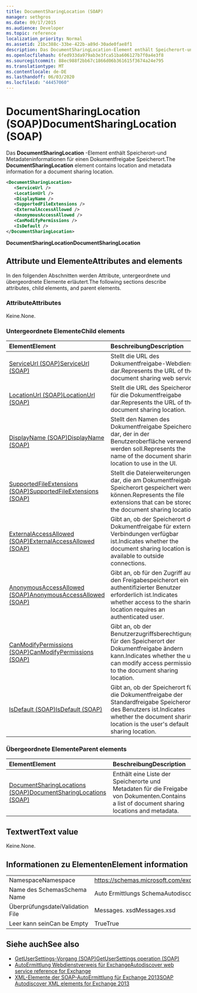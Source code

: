 ```yaml
---
title: DocumentSharingLocation (SOAP)
manager: sethgros
ms.date: 09/17/2015
ms.audience: Developer
ms.topic: reference
localization_priority: Normal
ms.assetid: 21bc388c-33be-422b-a89d-30ade0fae8f1
description: Das DocumentSharingLocation-Element enthält Speicherort-und Metadateninformationen für einen Dokumentfreigabe Speicherort.
ms.openlocfilehash: 6fed933da979ab3e3fca51ba606127b7f0a4e3f8
ms.sourcegitcommit: 88ec988f2bb67c1866d06b361615f3674a24e795
ms.translationtype: MT
ms.contentlocale: de-DE
ms.lasthandoff: 06/03/2020
ms.locfileid: "44457060"
---
```

# <a name="documentsharinglocation-soap"></a><span data-ttu-id="d34c7-103">DocumentSharingLocation (SOAP)</span><span class="sxs-lookup"><span data-stu-id="d34c7-103">DocumentSharingLocation (SOAP)</span></span>

<span data-ttu-id="d34c7-104">Das **DocumentSharingLocation** -Element enthält Speicherort-und Metadateninformationen für einen Dokumentfreigabe Speicherort.</span><span class="sxs-lookup"><span data-stu-id="d34c7-104">The **DocumentSharingLocation** element contains location and metadata information for a document sharing location.</span></span> 
  
```XML
<DocumentSharingLocation>
   <ServiceUrl />
   <LocationUrl />
   <DisplayName />
   <SupportedFileExtensions />
   <ExternalAccessAllowed />
   <AnonymousAccessAllowed />
   <CanModifyPermissions />
   <IsDefault />
</DocumentSharingLocation>
```

 <span data-ttu-id="d34c7-105">**DocumentSharingLocation**</span><span class="sxs-lookup"><span data-stu-id="d34c7-105">**DocumentSharingLocation**</span></span>
## <a name="attributes-and-elements"></a><span data-ttu-id="d34c7-106">Attribute und Elemente</span><span class="sxs-lookup"><span data-stu-id="d34c7-106">Attributes and elements</span></span>

<span data-ttu-id="d34c7-107">In den folgenden Abschnitten werden Attribute, untergeordnete und übergeordnete Elemente erläutert.</span><span class="sxs-lookup"><span data-stu-id="d34c7-107">The following sections describe attributes, child elements, and parent elements.</span></span>
  
### <a name="attributes"></a><span data-ttu-id="d34c7-108">Attribute</span><span class="sxs-lookup"><span data-stu-id="d34c7-108">Attributes</span></span>

<span data-ttu-id="d34c7-109">Keine.</span><span class="sxs-lookup"><span data-stu-id="d34c7-109">None.</span></span>
  
### <a name="child-elements"></a><span data-ttu-id="d34c7-110">Untergeordnete Elemente</span><span class="sxs-lookup"><span data-stu-id="d34c7-110">Child elements</span></span>

|<span data-ttu-id="d34c7-111">**Element**</span><span class="sxs-lookup"><span data-stu-id="d34c7-111">**Element**</span></span>|<span data-ttu-id="d34c7-112">**Beschreibung**</span><span class="sxs-lookup"><span data-stu-id="d34c7-112">**Description**</span></span>|
|:-----|:-----|
|[<span data-ttu-id="d34c7-113">ServiceUrl (SOAP)</span><span class="sxs-lookup"><span data-stu-id="d34c7-113">ServiceUrl (SOAP)</span></span>](serviceurl-soap.md) <br/> |<span data-ttu-id="d34c7-114">Stellt die URL des Dokumentfreigabe-Webdiensts dar.</span><span class="sxs-lookup"><span data-stu-id="d34c7-114">Represents the URL of the document sharing web service.</span></span>  <br/> |
|[<span data-ttu-id="d34c7-115">LocationUrl (SOAP)</span><span class="sxs-lookup"><span data-stu-id="d34c7-115">LocationUrl (SOAP)</span></span>](locationurl-soap.md) <br/> |<span data-ttu-id="d34c7-116">Stellt die URL des Speicherorts für die Dokumentfreigabe dar.</span><span class="sxs-lookup"><span data-stu-id="d34c7-116">Represents the URL of the document sharing location.</span></span>  <br/> |
|[<span data-ttu-id="d34c7-117">DisplayName (SOAP)</span><span class="sxs-lookup"><span data-stu-id="d34c7-117">DisplayName (SOAP)</span></span>](displayname-soap.md) <br/> |<span data-ttu-id="d34c7-118">Stellt den Namen des Dokumentfreigabe Speicherorts dar, der in der Benutzeroberfläche verwendet werden soll.</span><span class="sxs-lookup"><span data-stu-id="d34c7-118">Represents the name of the document sharing location to use in the UI.</span></span>  <br/> |
|[<span data-ttu-id="d34c7-119">SupportedFileExtensions (SOAP)</span><span class="sxs-lookup"><span data-stu-id="d34c7-119">SupportedFileExtensions (SOAP)</span></span>](supportedfileextensions-soap.md) <br/> |<span data-ttu-id="d34c7-120">Stellt die Dateierweiterungen dar, die am Dokumentfreigabe Speicherort gespeichert werden können.</span><span class="sxs-lookup"><span data-stu-id="d34c7-120">Represents the file extensions that can be stored in the document sharing location.</span></span>  <br/> |
|[<span data-ttu-id="d34c7-121">ExternalAccessAllowed (SOAP)</span><span class="sxs-lookup"><span data-stu-id="d34c7-121">ExternalAccessAllowed (SOAP)</span></span>](externalaccessallowed-soap.md) <br/> |<span data-ttu-id="d34c7-122">Gibt an, ob der Speicherort der Dokumentfreigabe für externe Verbindungen verfügbar ist.</span><span class="sxs-lookup"><span data-stu-id="d34c7-122">Indicates whether the document sharing location is available to outside connections.</span></span>  <br/> |
|[<span data-ttu-id="d34c7-123">AnonymousAccessAllowed (SOAP)</span><span class="sxs-lookup"><span data-stu-id="d34c7-123">AnonymousAccessAllowed (SOAP)</span></span>](anonymousaccessallowed-soap.md) <br/> |<span data-ttu-id="d34c7-124">Gibt an, ob für den Zugriff auf den Freigabespeicherort ein authentifizierter Benutzer erforderlich ist.</span><span class="sxs-lookup"><span data-stu-id="d34c7-124">Indicates whether access to the sharing location requires an authenticated user.</span></span>  <br/> |
|[<span data-ttu-id="d34c7-125">CanModifyPermissions (SOAP)</span><span class="sxs-lookup"><span data-stu-id="d34c7-125">CanModifyPermissions (SOAP)</span></span>](canmodifypermissions-soap.md) <br/> |<span data-ttu-id="d34c7-126">Gibt an, ob der Benutzerzugriffsberechtigungen für den Speicherort der Dokumentfreigabe ändern kann.</span><span class="sxs-lookup"><span data-stu-id="d34c7-126">Indicates whether the user can modify access permissions to the document sharing location.</span></span>  <br/> |
|[<span data-ttu-id="d34c7-127">IsDefault (SOAP)</span><span class="sxs-lookup"><span data-stu-id="d34c7-127">IsDefault (SOAP)</span></span>](isdefault-soap.md) <br/> |<span data-ttu-id="d34c7-128">Gibt an, ob der Speicherort für die Dokumentfreigabe der Standardfreigabe Speicherort des Benutzers ist.</span><span class="sxs-lookup"><span data-stu-id="d34c7-128">Indicates whether the document sharing location is the user's default sharing location.</span></span>  <br/> |
   
### <a name="parent-elements"></a><span data-ttu-id="d34c7-129">Übergeordnete Elemente</span><span class="sxs-lookup"><span data-stu-id="d34c7-129">Parent elements</span></span>

|<span data-ttu-id="d34c7-130">**Element**</span><span class="sxs-lookup"><span data-stu-id="d34c7-130">**Element**</span></span>|<span data-ttu-id="d34c7-131">**Beschreibung**</span><span class="sxs-lookup"><span data-stu-id="d34c7-131">**Description**</span></span>|
|:-----|:-----|
|[<span data-ttu-id="d34c7-132">DocumentSharingLocations (SOAP)</span><span class="sxs-lookup"><span data-stu-id="d34c7-132">DocumentSharingLocations (SOAP)</span></span>](documentsharinglocations-soap.md) <br/> |<span data-ttu-id="d34c7-133">Enthält eine Liste der Speicherorte und Metadaten für die Freigabe von Dokumenten.</span><span class="sxs-lookup"><span data-stu-id="d34c7-133">Contains a list of document sharing locations and metadata.</span></span>  <br/> |
   
## <a name="text-value"></a><span data-ttu-id="d34c7-134">Textwert</span><span class="sxs-lookup"><span data-stu-id="d34c7-134">Text value</span></span>

<span data-ttu-id="d34c7-135">Keine.</span><span class="sxs-lookup"><span data-stu-id="d34c7-135">None.</span></span>
  
## <a name="element-information"></a><span data-ttu-id="d34c7-136">Informationen zu Elementen</span><span class="sxs-lookup"><span data-stu-id="d34c7-136">Element information</span></span>

|||
|:-----|:-----|
|<span data-ttu-id="d34c7-137">Namespace</span><span class="sxs-lookup"><span data-stu-id="d34c7-137">Namespace</span></span>  <br/> |https://schemas.microsoft.com/exchange/2010/Autodiscover  <br/> |
|<span data-ttu-id="d34c7-138">Name des Schemas</span><span class="sxs-lookup"><span data-stu-id="d34c7-138">Schema Name</span></span>  <br/> |<span data-ttu-id="d34c7-139">Auto Ermittlungs Schema</span><span class="sxs-lookup"><span data-stu-id="d34c7-139">Autodiscover schema</span></span>  <br/> |
|<span data-ttu-id="d34c7-140">Überprüfungsdatei</span><span class="sxs-lookup"><span data-stu-id="d34c7-140">Validation File</span></span>  <br/> |<span data-ttu-id="d34c7-141">Messages. xsd</span><span class="sxs-lookup"><span data-stu-id="d34c7-141">Messages.xsd</span></span>  <br/> |
|<span data-ttu-id="d34c7-142">Leer kann sein</span><span class="sxs-lookup"><span data-stu-id="d34c7-142">Can be Empty</span></span>  <br/> |<span data-ttu-id="d34c7-143">True</span><span class="sxs-lookup"><span data-stu-id="d34c7-143">True</span></span>  <br/> |
   
## <a name="see-also"></a><span data-ttu-id="d34c7-144">Siehe auch</span><span class="sxs-lookup"><span data-stu-id="d34c7-144">See also</span></span>

- [<span data-ttu-id="d34c7-145">GetUserSettings-Vorgang (SOAP)</span><span class="sxs-lookup"><span data-stu-id="d34c7-145">GetUserSettings operation (SOAP)</span></span>](getusersettings-operation-soap.md)
- [<span data-ttu-id="d34c7-146">AutoErmittlung Webdienstverweis für Exchange</span><span class="sxs-lookup"><span data-stu-id="d34c7-146">Autodiscover web service reference for Exchange</span></span>](autodiscover-web-service-reference-for-exchange.md)
- [<span data-ttu-id="d34c7-147">XML-Elemente der SOAP-AutoErmittlung für Exchange 2013</span><span class="sxs-lookup"><span data-stu-id="d34c7-147">SOAP Autodiscover XML elements for Exchange 2013</span></span>](soap-autodiscover-xml-elements-for-exchange-2013.md)

